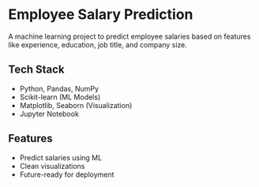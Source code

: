 # Employee Salary Prediction

A machine learning project to predict employee salaries based on features like experience, education, job title, and company size.

##  Tech Stack
- Python, Pandas, NumPy
- Scikit-learn (ML Models)
- Matplotlib, Seaborn (Visualization)
- Jupyter Notebook

##   Features
- Predict salaries using ML
- Clean visualizations
- Future-ready for deployment


